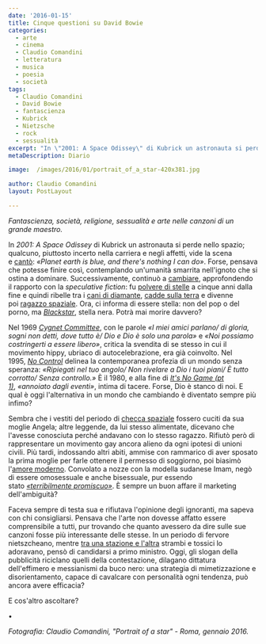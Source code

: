 ```yaml
---
date: '2016-01-15'
title: Cinque questioni su David Bowie
categories:
  - arte
  - cinema
  - Claudio Comandini
  - letteratura
  - musica
  - poesia
  - società
tags:
  - Claudio Comandini
  - David Bowie
  - fantascienza
  - Kubrick
  - Nietzsche
  - rock
  - sessualità
excerpt: "In \"2001: A Space Odissey\" di Kubrick un astronauta si perde nello spazio; qualcuno, piuttosto incerto nella carriera e negli affetti, vide la scena e\_cantò «Planet earth is blue, and there's nothing I can do»."
metaDescription: Diario

image:  /images/2016/01/portrait_of_a_star-420x381.jpg

author: Claudio Comandini
layout: PostLayout

---
```


_Fantascienza, società, religione, sessualità e arte nelle canzoni di un grande maestro._

In *2001: A Space Odissey* di Kubrick un astronauta si perde nello spazio; qualcuno, piuttosto incerto nella carriera e negli affetti, vide la scena e [cantò](https://www.youtube.com/watch?v=D67kmFzSh_o): *«Planet earth is blue, and there's nothing I can do»*. Forse, pensava che potesse finire così, contemplando un'umanità smarrita nell'ignoto che si ostina a dominare. Successivamente, continuò a [cambiare](https://www.youtube.com/watch?v=pl3vxEudif8), approfondendo il rapporto con la *speculative fiction*: fu [polvere di stelle](https://www.youtube.com/watch?v=IWm03wYBTbM&list=PLuR3CWq59OyrTdWAeVkqH3F6UziQICYeN&index=1) a cinque anni dalla fine e quindi ribelle tra i [cani di diamante](https://www.youtube.com/watch?v=25uvh4axNCQ), [cadde sulla terra](https://www.youtube.com/watch?v=zfQd2LlJ_Rs) e divenne poi [ragazzo spaziale](https://www.youtube.com/watch?v=sjYHTCR0qBk). Ora, ci informa di essere stella: non del pop o del porno, ma *[Blackstar](https://www.youtube.com/watch?v=kszLwBaC4Sw)*, stella nera. Potrà mai morire davvero?

Nel 1969 *[Cygnet Committee](https://www.youtube.com/watch?v=om_azFmk9dc)*, con le parole *«I miei amici parlano/ di gloria, sogni non detti, dove tutto è/ Dio e Dio è solo una parola»* e *«Noi possiamo costringerti a essere libero»*, critica la svendita di se stesso in cui il movimento hippy, ubriaco di autocelebrazione, era già coinvolto. Nel 1995, *[No Control](https://www.youtube.com/watch?v=JJkUWJ8xdC0)* delinea la contemporanea profezia di un mondo senza speranza: *«Ripiegati nel tuo angolo/ Non rivelare a Dio i tuoi piani/ È tutto corrotto/ Senza controllo.»* È il 1980, e alla fine di *[It's No Game (pt 1)](https://www.youtube.com/watch?v=q4HG-OjMxzE)*, *«annoiato dagli eventi»*, intima di tacere. Forse, Dio è stanco di noi. E qual è oggi l'alternativa in un mondo che cambiando è diventato sempre più infimo?

Sembra che i vestiti del periodo di [checca spaziale](https://www.youtube.com/watch?v=4B5zmDz4vR4) fossero cuciti da sua moglie Angela; altre leggende, da lui stesso alimentate, dicevano che l'avesse conosciuta perché andavano con lo stesso ragazzo. Rifiutò però di rappresentare un movimento gay ancora alieno da ogni ipotesi di unioni civili. Più tardi, indossando altri abiti, ammise con rammarico di aver sposato la prima moglie per farle ottenere il permesso di soggiorno, poi biasimò l'[amore moderno](https://www.youtube.com/watch?v=HnWOWVhFrLg). Convolato a nozze con la modella sudanese Imam, negò di essere omosessuale e anche bisessuale, pur essendo stato *[«terribilmente promiscuo»](https://www.youtube.com/watch?v=zZdNxKkMiRE)*. È sempre un buon affare il marketing dell'ambiguità?

Faceva sempre di testa sua e rifiutava l'opinione degli ignoranti, ma sapeva con chi consigliarsi. Pensava che l'arte non dovesse affatto essere comprensibile a tutti, pur trovando che quanto avessero da dire sulle sue canzoni fosse più interessante delle stesse. In un periodo di fervore nietszcheano, mentre [tra una stazione e l'altra](https://www.youtube.com/watch?v=KxtqJxq2yck) strambi e tossici lo adoravano, pensò di candidarsi a primo ministro. Oggi, gli slogan della pubblicità riciclano quelli della contestazione, dilagano dittatura dell'effimero e messianismi da buco nero: una strategia di mimetizzazione e disorientamento, capace di cavalcare con personalità ogni tendenza, può ancora avere efficacia?

E cos'altro ascoltare?

•

_Fotografia: Claudio Comandini, "Portrait of a star" - Roma, gennaio 2016._
